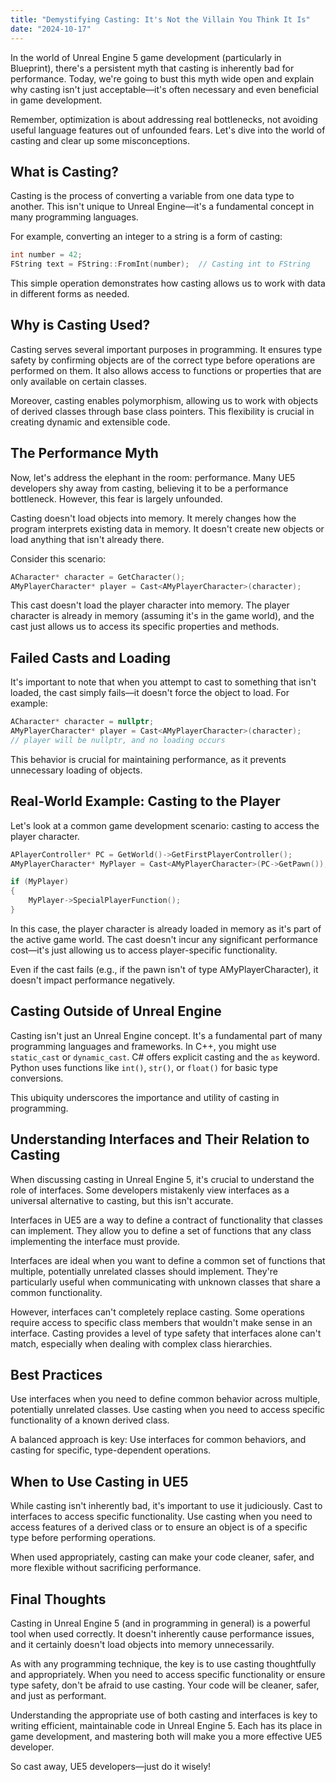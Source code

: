 ```yaml
---
title: "Demystifying Casting: It's Not the Villain You Think It Is"
date: "2024-10-17"
---
```


In the world of Unreal Engine 5 game development (particularly in Blueprint), there's a persistent myth that casting is inherently bad for performance. Today, we're going to bust this myth wide open and explain why casting isn't just acceptable—it's often necessary and even beneficial in game development.

Remember, optimization is about addressing real bottlenecks, not avoiding useful language features out of unfounded fears. Let's dive into the world of casting and clear up some misconceptions.

## What is Casting?

Casting is the process of converting a variable from one data type to another. This isn't unique to Unreal Engine—it's a fundamental concept in many programming languages.

For example, converting an integer to a string is a form of casting:

```cpp
int number = 42;
FString text = FString::FromInt(number);  // Casting int to FString
```

This simple operation demonstrates how casting allows us to work with data in different forms as needed.

## Why is Casting Used?

Casting serves several important purposes in programming. It ensures type safety by confirming objects are of the correct type before operations are performed on them. It also allows access to functions or properties that are only available on certain classes.

Moreover, casting enables polymorphism, allowing us to work with objects of derived classes through base class pointers. This flexibility is crucial in creating dynamic and extensible code.

## The Performance Myth

Now, let's address the elephant in the room: performance. Many UE5 developers shy away from casting, believing it to be a performance bottleneck. However, this fear is largely unfounded.

Casting doesn't load objects into memory. It merely changes how the program interprets existing data in memory. It doesn't create new objects or load anything that isn't already there.

Consider this scenario:

```cpp
ACharacter* character = GetCharacter();
AMyPlayerCharacter* player = Cast<AMyPlayerCharacter>(character);
```

This cast doesn't load the player character into memory. The player character is already in memory (assuming it's in the game world), and the cast just allows us to access its specific properties and methods.

## Failed Casts and Loading

It's important to note that when you attempt to cast to something that isn't loaded, the cast simply fails—it doesn't force the object to load. For example:

```cpp
ACharacter* character = nullptr;
AMyPlayerCharacter* player = Cast<AMyPlayerCharacter>(character);
// player will be nullptr, and no loading occurs
```

This behavior is crucial for maintaining performance, as it prevents unnecessary loading of objects.

## Real-World Example: Casting to the Player

Let's look at a common game development scenario: casting to access the player character.

```cpp
APlayerController* PC = GetWorld()->GetFirstPlayerController();
AMyPlayerCharacter* MyPlayer = Cast<AMyPlayerCharacter>(PC->GetPawn());

if (MyPlayer)
{
    MyPlayer->SpecialPlayerFunction();
}
```

In this case, the player character is already loaded in memory as it's part of the active game world. The cast doesn't incur any significant performance cost—it's just allowing us to access player-specific functionality.

Even if the cast fails (e.g., if the pawn isn't of type AMyPlayerCharacter), it doesn't impact performance negatively.

## Casting Outside of Unreal Engine

Casting isn't just an Unreal Engine concept. It's a fundamental part of many programming languages and frameworks. In C++, you might use `static_cast` or `dynamic_cast`. C# offers explicit casting and the `as` keyword. Python uses functions like `int()`, `str()`, or `float()` for basic type conversions.

This ubiquity underscores the importance and utility of casting in programming.

## Understanding Interfaces and Their Relation to Casting

When discussing casting in Unreal Engine 5, it's crucial to understand the role of interfaces. Some developers mistakenly view interfaces as a universal alternative to casting, but this isn't accurate.

Interfaces in UE5 are a way to define a contract of functionality that classes can implement. They allow you to define a set of functions that any class implementing the interface must provide.

Interfaces are ideal when you want to define a common set of functions that multiple, potentially unrelated classes should implement. They're particularly useful when communicating with unknown classes that share a common functionality.

However, interfaces can't completely replace casting. Some operations require access to specific class members that wouldn't make sense in an interface. Casting provides a level of type safety that interfaces alone can't match, especially when dealing with complex class hierarchies.

## Best Practices

Use interfaces when you need to define common behavior across multiple, potentially unrelated classes. Use casting when you need to access specific functionality of a known derived class.

A balanced approach is key: Use interfaces for common behaviors, and casting for specific, type-dependent operations.

## When to Use Casting in UE5

While casting isn't inherently bad, it's important to use it judiciously. Cast to interfaces to access specific functionality. Use casting when you need to access features of a derived class or to ensure an object is of a specific type before performing operations.

When used appropriately, casting can make your code cleaner, safer, and more flexible without sacrificing performance.

## Final Thoughts

Casting in Unreal Engine 5 (and in programming in general) is a powerful tool when used correctly. It doesn't inherently cause performance issues, and it certainly doesn't load objects into memory unnecessarily.

As with any programming technique, the key is to use casting thoughtfully and appropriately. When you need to access specific functionality or ensure type safety, don't be afraid to use casting. Your code will be cleaner, safer, and just as performant.

Understanding the appropriate use of both casting and interfaces is key to writing efficient, maintainable code in Unreal Engine 5. Each has its place in game development, and mastering both will make you a more effective UE5 developer.

So cast away, UE5 developers—just do it wisely!